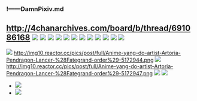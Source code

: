 ### !——DamnPixiv.md
http://4chanarchives.com/board/b/thread/691086168
![](http://i.imgur.com/oy6QgnU.jpg)
![](http://i.imgur.com/9zQcAkt.jpg)
![](http://i.imgur.com/HQzCyJF.jpg)
![](http://i.imgur.com/F1OP7yh.jpg)
![](http://i.imgur.com/XbOzz9y.jpg)
![](http://i.imgur.com/UdUQJgc.jpg)
![](http://i.imgur.com/MMFfxyE.jpg)
![](http://i.imgur.com/jS9qPqo.gif)
![](http://i.imgur.com/FUs2sDc.gif)
![](http://i.imgur.com/IK8L346.jpg)
![](http://i.imgur.com/KY4x8XR.gif)
![](http://i.imgur.com/t0pdaxW.gif)
---
![](http://img10.reactor.cc/pics/post/Anime-yang-do-artist-Artoria-Pendragon-Lancer-%28Fategrand-order%29-5172944.png)
http://img10.reactor.cc/pics/post/full/Anime-yang-do-artist-Artoria-Pendragon-Lancer-%28Fategrand-order%29-5172944.png
![](http://img10.reactor.cc/pics/post/Anime-yang-do-artist-Artoria-Pendragon-Lancer-%28Fategrand-order%29-5172947.png)
http://img10.reactor.cc/pics/post/full/Anime-yang-do-artist-Artoria-Pendragon-Lancer-%28Fategrand-order%29-5172947.png
![](http://img10.reactor.cc/pics/post/full/Scheherazade-%28FateGrand-Order%29-FateGrand-Order-Fate-%28series%29-Anime-5338529.jpeg)
![](http://img10.reactor.cc/pics/post/full/fishine-Nitocris-%28FateGrand-order%29-FateGrand-Order-Fate-%28series%29-5327834.jpeg)
- ![](http://img10.reactor.cc/pics/post/full/Anime-yang-do-artist-Artoria-Pendragon-Lancer-%28Fategrand-order%29-5172944.png)
- ![](http://img10.reactor.cc/pics/post/full/Anime-yang-do-artist-Artoria-Pendragon-Lancer-%28Fategrand-order%29-5172947.png)
